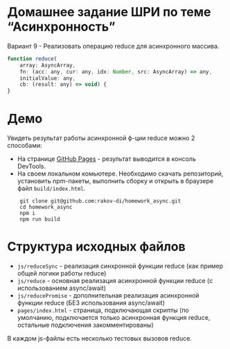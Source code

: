 # Домашнее задание ШРИ по теме “Асинхронность”

Вариант 9 - Реализовать операцию reduce для асинхронного массива.
```js
function reduce(
    array: AsyncArray,
    fn: (acc: any, cur: any, idx: Number, src: AsyncArray) => any,
    initialValue: any,
    cb: (result: any) => void) {
}
```

# Демо 

Увидеть результат работы асинхронной ф-ции reduce можно 2 способами:
 - На странице [GitHub Pages](https://rakov-di.github.io/) - результат выводится в консоль DevTools.
 - На своем локальном комьютере. Необходимо скачать репозиторий, установить npm-пакеты, выполнить сборку и открыть в браузере файл `build/index.html`.
```git
    git clone git@github.com:rakov-di/homework_async.git
    cd homework_async
    npm i
    npm run build
```

# Структура исходных файлов
  - `js/reduceSync` - реализация синхронной функции reduce (как пример общей логики работы reduce)
  - `js/reduce` - основная реализация асинхронной функции reduce (с использованием async/await)
  - `js/reducePromise` - дополнительная реализация асинхронной функции reduce (БЕЗ использования async/await)
  - `pages/index.html` - страница, подключающая скрипты (по умолчанию, подключается только асинхронная функция reduce, остальные подключения закомментированы)
  
  В каждом js-файлы есть несколько тестовых вызовов reduce.

